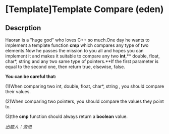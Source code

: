 # [Template]Template Compare (eden)

## Descrption
Haoran is a "huge god" who loves C++ so much.One day he wants to implement a
template function **cmp** which compares any type of two elements.Now he
passes the mission to you all and hopes you can implement it and makes it
suitable to compare any two **int**,** double, float, char*, string and any
two same type of pointers.**If the first parameter is  equal to the second
one, then return true, elsewise, false.



**You can be careful that:**


(1)When comparing two int, double, float, char*, string , you should compare their values.

(2)When comparing two pointers, you should compare the values they point to.

(3)the **cmp** function should always return a **boolean** value.

*出题人：劳思*
